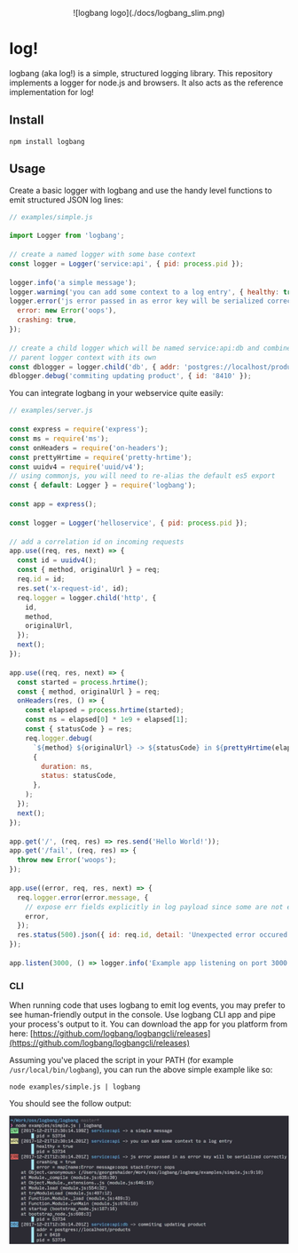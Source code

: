 <p align="center">
![logbang logo](./docs/logbang_slim.png)
</p>

# log!

logbang (aka log!) is a simple, structured logging library. This repository implements a logger for node.js and browsers. It also acts as the reference implementation for log!

## Install

```
npm install logbang
```

## Usage

Create a basic logger with logbang and use the handy level functions to emit structured JSON log lines:

```js
// examples/simple.js

import Logger from 'logbang';

// create a named logger with some base context
const logger = Logger('service:api', { pid: process.pid });

logger.info('a simple message');
logger.warning('you can add some context to a log entry', { healthy: true });
logger.error('js error passed in as error key will be serialized correctly', {
  error: new Error('oops'),
  crashing: true,
});

// create a child logger which will be named service:api:db and combines the
// parent logger context with its own
const dblogger = logger.child('db', { addr: 'postgres://localhost/products' });
dblogger.debug('commiting updating product', { id: '8410' });
```

You can integrate logbang in your webservice quite easily:

```js
// examples/server.js

const express = require('express');
const ms = require('ms');
const onHeaders = require('on-headers');
const prettyHrtime = require('pretty-hrtime');
const uuidv4 = require('uuid/v4');
// using commonjs, you will need to re-alias the default es5 export
const { default: Logger } = require('logbang');

const app = express();

const logger = Logger('helloservice', { pid: process.pid });

// add a correlation id on incoming requests
app.use((req, res, next) => {
  const id = uuidv4();
  const { method, originalUrl } = req;
  req.id = id;
  res.set('x-request-id', id);
  req.logger = logger.child('http', {
    id,
    method,
    originalUrl,
  });
  next();
});

app.use((req, res, next) => {
  const started = process.hrtime();
  const { method, originalUrl } = req;
  onHeaders(res, () => {
    const elapsed = process.hrtime(started);
    const ns = elapsed[0] * 1e9 + elapsed[1];
    const { statusCode } = res;
    req.logger.debug(
      `${method} ${originalUrl} -> ${statusCode} in ${prettyHrtime(elapsed)}`,
      {
        duration: ns,
        status: statusCode,
      },
    );
  });
  next();
});

app.get('/', (req, res) => res.send('Hello World!'));
app.get('/fail', (req, res) => {
  throw new Error('woops');
});

app.use((error, req, res, next) => {
  req.logger.error(error.message, {
    // expose err fields explicitly in log payload since some are not enumerable
    error,
  });
  res.status(500).json({ id: req.id, detail: 'Unexpected error occured' });
});

app.listen(3000, () => logger.info('Example app listening on port 3000!'));
```

### CLI

When running code that uses logbang to emit log events, you may prefer to see human-friendly output in the console. Use logbang CLI app and pipe your process's output to it. You can download the app for you platform from here: [https://github.com/logbang/logbangcli/releases](https://github.com/logbang/logbangcli/releases)

Assuming you've placed the script in your PATH (for example `/usr/local/bin/logbang`), you can run the above simple example like so:

```
node examples/simple.js | logbang
```

You should see the follow output:

![human-friendly output from simple example](./examples/simple_output.jpg)
